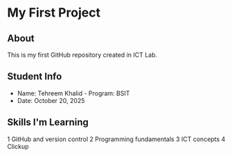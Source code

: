 # My First Project
## About
This is my first GitHub repository created in ICT Lab.
## Student Info
- Name: Tehreem Khalid - Program: BSIT
- Date: October 20, 2025

## Skills I'm Learning
1 GitHub and version control 2 Programming fundamentals 3 ICT concepts
4 Clickup

